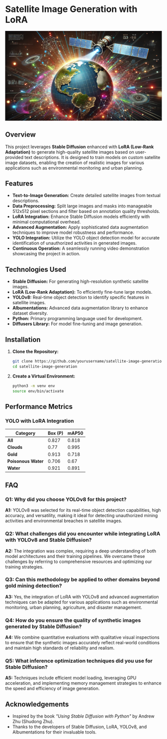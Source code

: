 # Satellite Image Generation with LoRA

![Project Banner](satellite.png)

## Overview

This project leverages **Stable Diffusion** enhanced with **LoRA (Low-Rank Adaptation)** to generate high-quality satellite images based on user-provided text descriptions. It is designed to train models on custom satellite image datasets, enabling the creation of realistic images for various applications such as environmental monitoring and urban planning.

## Features

- **Text-to-Image Generation:** Create detailed satellite images from textual descriptions.
- **Data Preprocessing:** Split large images and masks into manageable 512x512 pixel sections and filter based on annotation quality thresholds.
- **LoRA Integration:** Enhance Stable Diffusion models efficiently with minimal computational overhead.
- **Advanced Augmentation:** Apply sophisticated data augmentation techniques to improve model robustness and performance.
- **YOLO Integration:** Utilize the YOLO object detection model for accurate identification of unauthorized activities in generated images.
- **Continuous Operation:** A seamlessly running video demonstration showcasing the project in action.

## Technologies Used

- **Stable Diffusion:** For generating high-resolution synthetic satellite images.
- **LoRA (Low-Rank Adaptation):** To efficiently fine-tune large models.
- **YOLOv8:** Real-time object detection to identify specific features in satellite images.
- **Albumentations:** Advanced data augmentation library to enhance dataset diversity.
- **Python:** Primary programming language used for development.
- **Diffusers Library:** For model fine-tuning and image generation.

## Installation

1. **Clone the Repository:**
    ```bash
    git clone https://github.com/yourusername/satellite-image-generation.git
    cd satellite-image-generation
    ```

2. **Create a Virtual Environment:**
    ```bash
    python3 -m venv env
    source env/bin/activate
    ```

## Performance Metrics

### YOLO with LoRA Integration

| **Category**        | **Box (P)** | **mAP50** |
|---------------------|-------------|-----------|
| **All**             | 0.827       | 0.818     |
| **Clouds**          | 0.77        | 0.995     |
| **Gold**            | 0.913       | 0.718     |
| **Poisonous Water** | 0.706       | 0.67      |
| **Water**           | 0.921       | 0.891     |

## FAQ

### Q1: Why did you choose YOLOv8 for this project?
**A1:** YOLOv8 was selected for its real-time object detection capabilities, high accuracy, and versatility, making it ideal for detecting unauthorized mining activities and environmental breaches in satellite images.

### Q2: What challenges did you encounter while integrating LoRA with YOLOv8 and Stable Diffusion?
**A2:** The integration was complex, requiring a deep understanding of both model architectures and their training pipelines. We overcame these challenges by referring to comprehensive resources and optimizing our training strategies.

### Q3: Can this methodology be applied to other domains beyond gold mining detection?
**A3:** Yes, the integration of LoRA with YOLOv8 and advanced augmentation techniques can be adapted for various applications such as environmental monitoring, urban planning, agriculture, and disaster management.

### Q4: How do you ensure the quality of synthetic images generated by Stable Diffusion?
**A4:** We combine quantitative evaluations with qualitative visual inspections to ensure that the synthetic images accurately reflect real-world conditions and maintain high standards of reliability and realism.

### Q5: What inference optimization techniques did you use for Stable Diffusion?
**A5:** Techniques include efficient model loading, leveraging GPU acceleration, and implementing memory management strategies to enhance the speed and efficiency of image generation.

## Acknowledgements

- Inspired by the book *"Using Stable Diffusion with Python"* by Andrew Zhu (Shudong Zhu).
- Thanks to the developers of Stable Diffusion, LoRA, YOLOv8, and Albumentations for their invaluable tools.

